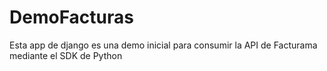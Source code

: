 # DemoFacturas
Esta app de django es una demo inicial para consumir la API de Facturama mediante el SDK de Python
